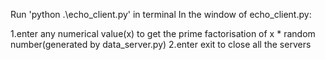 Run  'python .\echo_client.py' in terminal
In the window of echo_client.py:

1.enter any numerical value(x) to get the prime factorisation of x * random number(generated by data_server.py)
2.enter exit to close all the servers

